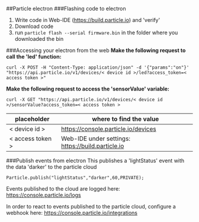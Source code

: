 ##Particle electron
###Flashing code to electron
1. Write code in Web-IDE (https://build.particle.io) and 'verify'
2. Download code
3. run ``particle flash --serial firmware.bin`` in the folder where you downloaded the bin

###Accessing your electron from the web
**Make the following request to call the 'led' function:**
````
curl -X POST -H "Content-Type: application/json" -d '{"params":"on"}' "https://api.particle.io/v1/devices/< device id >/led?access_token=< access token >"
````

**Make the following request to access the 'sensorValue' variable:**
````
curl -X GET "https://api.particle.io/v1/devices/< device id >/sensorValue?access_token=< access token >
````

| placeholder       |  where to find the value                          |
|-------------------|---------------------------------------------------|
| < device id >     | https://console.particle.io/devices               |
| < access token >  | Web-IDE under settings: https://build.particle.io |

###Publish events from electron
This publishes a 'lightStatus' event with the data 'darker' to the particle cloud
````
Particle.publish("lightStatus","darker",60,PRIVATE);
````
Events published to the cloud are logged here: https://console.particle.io/logs

In order to react to events published to the particle cloud, configure a webhook here: https://console.particle.io/integrations


